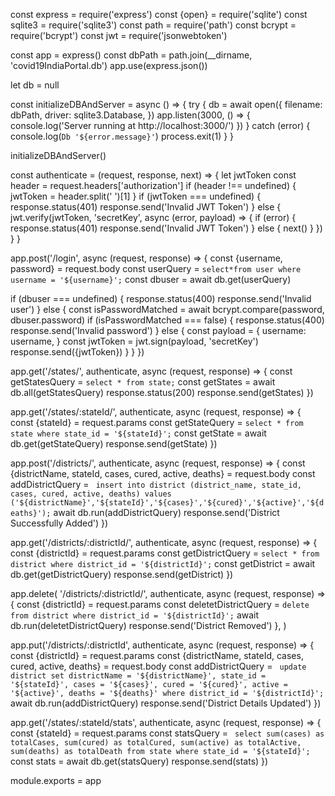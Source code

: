 const express = require('express')
const {open} = require('sqlite')
const sqlite3 = require('sqlite3')
const path = require('path')
const bcrypt = require('bcrypt')
const jwt = require('jsonwebtoken')

const app = express()
const dbPath = path.join(__dirname, 'covid19IndiaPortal.db')
app.use(express.json())

let db = null

const initializeDBAndServer = async () => {
  try {
    db = await open({
      filename: dbPath,
      driver: sqlite3.Database,
    })
    app.listen(3000, () => {
      console.log('Server running at http://localhost:3000/')
    })
  } catch (error) {
    console.log(`Db '${error.message}'`)
    process.exit(1)
  }
}

initializeDBAndServer()

const authenticate = (request, response, next) => {
  let jwtToken
  const header = request.headers['authorization']
  if (header !== undefined) {
    jwtToken = header.split(' ')[1]
  }
  if (jwtToken === undefined) {
    response.status(401)
    response.send('Invalid JWT Token')
  } else {
    jwt.verify(jwtToken, 'secretKey', async (error, payload) => {
      if (error) {
        response.status(401)
        response.send('Invalid JWT Token')
      } else {
        next()
      }
    })
  }
}

app.post('/login', async (request, response) => {
  const {username, password} = request.body
  const userQuery = `select*from user where username = '${username}';`
  const dbuser = await db.get(userQuery)

  if (dbuser === undefined) {
    response.status(400)
    response.send('Invalid user')
  } else {
    const isPasswordMatched = await bcrypt.compare(password, dbuser.password)
    if (isPasswordMatched === false) {
      response.status(400)
      response.send('Invalid password')
    } else {
      const payload = {
        username: username,
      }
      const jwtToken = jwt.sign(payload, 'secretKey')
      response.send({jwtToken})
    }
  }
})

app.get('/states/', authenticate, async (request, response) => {
  const getStatesQuery = `select * from state;`
  const getStates = await db.all(getStatesQuery)
  response.status(200)
  response.send(getStates)
})

app.get('/states/:stateId/', authenticate, async (request, response) => {
  const {stateId} = request.params
  const getStateQuery = `select * from state where state_id = '${stateId}';`
  const getState = await db.get(getStateQuery)
  response.send(getState)
})

app.post('/districts/', authenticate, async (request, response) => {
  const {districtName, stateId, cases, cured, active, deaths} = request.body
  const addDistrictQuery = `
  insert into district (district_name, state_id, cases, cured, active, deaths)
  values ('${districtName}','${stateId}','${cases}','${cured}','${active}','${deaths}');`
  await db.run(addDistrictQuery)
  response.send('District Successfully Added')
})

app.get('/districts/:districtId/', authenticate, async (request, response) => {
  const {districtId} = request.params
  const getDistrictQuery = `select * from district where district_id = '${districtId}';`
  const getDistrict = await db.get(getDistrictQuery)
  response.send(getDistrict)
})

app.delete(
  '/districts/:districtId/',
  authenticate,
  async (request, response) => {
    const {districtId} = request.params
    const deletetDistrictQuery = `delete from district where district_id = '${districtId}';`
    await db.run(deletetDistrictQuery)
    response.send('District Removed')
  },
)

app.put('/districts/:districtId', authenticate, async (request, response) => {
  const {districtId} = request.params
  const {districtName, stateId, cases, cured, active, deaths} = request.body
  const addDistrictQuery = `
  update district set districtName = '${districtName}',
   state_id = '${stateId}',
   cases = '${cases}',
   cured = '${cured}',
   active = '${active}',
   deaths = '${deaths}'
   where district_id = '${districtId}';`
  await db.run(addDistrictQuery)
  response.send('District Details Updated')
})

app.get('/states/:stateId/stats', authenticate, async (request, response) => {
  const {stateId} = request.params
  const statsQuery = `
  select sum(cases) as totalCases,
    sum(cured) as totalCured,
    sum(active) as totalActive,
    sum(deaths) as totalDeath
  from state where state_id = '${stateId}';`
  const stats = await db.get(statsQuery)
  response.send(stats)
})

module.exports = app
